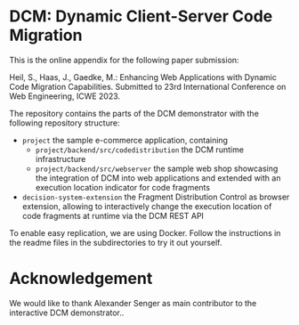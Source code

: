 # DCM: Dynamic Client-Server Code Migration

This is the online appendix for the following paper submission:

Heil, S., Haas, J., Gaedke, M.: Enhancing Web Applications with Dynamic Code Migration Capabilities. Submitted to 23rd International Conference on Web Engineering, ICWE 2023.


The repository contains the parts of the DCM demonstrator with the following repository structure:

- `project` the sample e-commerce application, containing
  - `project/backend/src/codedistribution` the DCM runtime infrastructure
  - `project/backend/src/webserver` the sample web shop showcasing the integration of DCM into web applications and extended with an execution location indicator for code fragments
- `decision-system-extension` the Fragment Distribution Control as browser extension, allowing to interactively change the execution location of code fragments at runtime via the DCM REST API
  

To enable easy replication, we are using Docker. Follow the instructions in the readme files in the subdirectories to try it out yourself.


# Acknowledgement
We would like to thank Alexander Senger as main contributor to the interactive DCM demonstrator..
